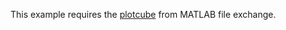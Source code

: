 This example requires the [plotcube](https://www.mathworks.com/matlabcentral/fileexchange/15161-plotcube) from MATLAB file exchange.
